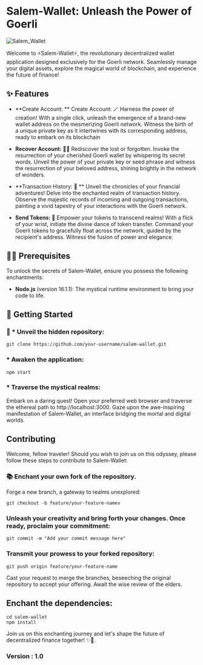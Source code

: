 # Salem-Wallet: Unleash the Power of Goerli
![Salem_Wallet](https://github.com/olaoyesalem/salem__wallet/assets/89555234/f3422aa5-60c4-4233-8b61-da1cbe43d74a)


Welcome to ⚡Salem-Wallet⚡, the revolutionary decentralized wallet application designed exclusively for the Goerli network. Seamlessly manage your digital assets, explore the magical world of blockchain, and experience the future of finance!

## ✨ Features


- **Create Account: ** Create Account: 🪄 Harness the power of creation! With a single click, unleash the emergence of a brand-new wallet address on the mesmerizing Goerli network. Witness the birth of a unique private key as it intertwines with its corresponding address, ready to embark on its blockchain

- **Recover Account: 🧙‍♂️** Rediscover the lost or forgotten. Invoke the resurrection of your cherished Goerli wallet by whispering its secret words. Unveil the power of your private key or seed phrase and witness the resurrection of your beloved address, shining brightly in the network of wonders.

- **Transaction History:  📜 ** Unveil the chronicles of your financial adventures! Delve into the enchanted realm of transaction history. Observe the majestic records of incoming and outgoing transactions, painting a vivid tapestry of your interactions with the Goerli network.

- **Send Tokens: 🌟** Empower your tokens to transcend realms! With a flick of your wrist, initiate the divine dance of token transfer. Command your Goerli tokens to gracefully float across the network, guided by the recipient's address. Witness the fusion of power and elegance.

## 🧙‍♂️ Prerequisites

To unlock the secrets of Salem-Wallet, ensure you possess the following enchantments:

- **Node.js** (version 16.1.1): The mystical runtime environment to bring your code to life.


## 🚀 Getting Started

### 🌟 * Unveil the hidden repository:

```shell
git clone https://github.com/your-username/salem-wallet.git
```

### * Awaken the application:
```shell
npm start
```
### * Traverse the mystical realms:
Embark on a daring quest! Open your preferred web browser and traverse the ethereal path to http://localhost:3000. Gaze upon the awe-inspiring manifestation of Salem-Wallet, an interface bridging the mortal and digital worlds.

## Contributing
Welcome, fellow traveler! Should you wish to join us on this odyssey, please follow these steps to contribute to Salem-Wallet:

### 📚 Enchant your own fork of the repository.

Forge a new branch, a gateway to realms unexplored:
```shell
git checkout -b feature/your-feature-namev
```

### Unleash your creativity and bring forth your changes. Once ready, proclaim your commitment:
```shell
git commit -m "Add your commit message here"
```
### Transmit your prowess to your forked repository:
```shell
git push origin feature/your-feature-name
```
Cast your request to merge the branches, beseeching the original repository to accept your offering. Await the wise review of the elders.

## Enchant the dependencies:
```shell
cd salem-wallet
npm install
```
Join us on this enchanting journey and let's shape the future of decentralized finance together! ✨🚀.

### Version : 1.0
